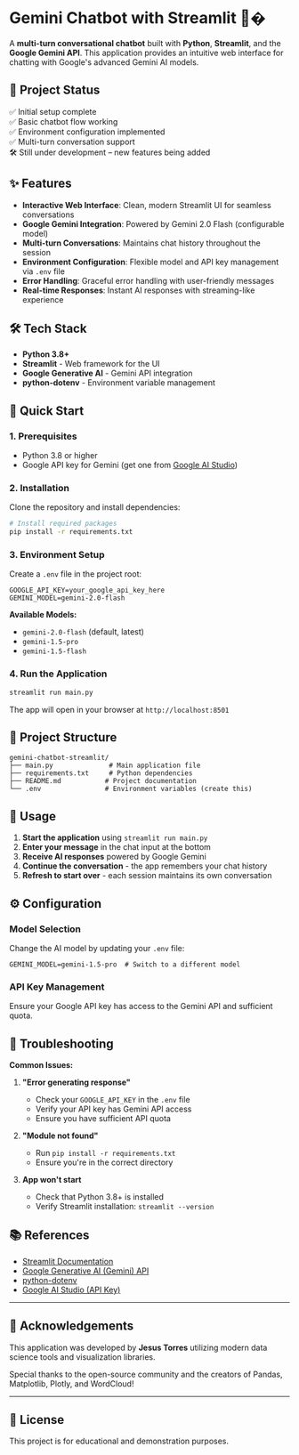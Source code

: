 # Gemini Chatbot with Streamlit 🤖�

A **multi-turn conversational chatbot** built with **Python**, **Streamlit**, and the **Google Gemini API**. This application provides an intuitive web interface for chatting with Google's advanced Gemini AI models.

## 📌 Project Status

✅ Initial setup complete  
✅ Basic chatbot flow working  
✅ Environment configuration implemented  
✅ Multi-turn conversation support  
🛠️ Still under development – new features being added

## ✨ Features

- **Interactive Web Interface**: Clean, modern Streamlit UI for seamless conversations
- **Google Gemini Integration**: Powered by Gemini 2.0 Flash (configurable model)
- **Multi-turn Conversations**: Maintains chat history throughout the session
- **Environment Configuration**: Flexible model and API key management via `.env` file
- **Error Handling**: Graceful error handling with user-friendly messages
- **Real-time Responses**: Instant AI responses with streaming-like experience

## 🛠️ Tech Stack

- **Python 3.8+**
- **Streamlit** - Web framework for the UI
- **Google Generative AI** - Gemini API integration
- **python-dotenv** - Environment variable management

## 🚀 Quick Start

### 1. Prerequisites

- Python 3.8 or higher
- Google API key for Gemini (get one from [Google AI Studio](https://makersuite.google.com/app/apikey))

### 2. Installation

Clone the repository and install dependencies:

```bash
# Install required packages
pip install -r requirements.txt
```

### 3. Environment Setup

Create a `.env` file in the project root:

```env
GOOGLE_API_KEY=your_google_api_key_here
GEMINI_MODEL=gemini-2.0-flash
```

**Available Models:**

- `gemini-2.0-flash` (default, latest)
- `gemini-1.5-pro`
- `gemini-1.5-flash`

### 4. Run the Application

```bash
streamlit run main.py
```

The app will open in your browser at `http://localhost:8501`

## 📁 Project Structure

```
gemini-chatbot-streamlit/
├── main.py              # Main application file
├── requirements.txt     # Python dependencies
├── README.md           # Project documentation
└── .env                # Environment variables (create this)
```

## 🎯 Usage

1. **Start the application** using `streamlit run main.py`
2. **Enter your message** in the chat input at the bottom
3. **Receive AI responses** powered by Google Gemini
4. **Continue the conversation** - the app remembers your chat history
5. **Refresh to start over** - each session maintains its own conversation

## ⚙️ Configuration

### Model Selection

Change the AI model by updating your `.env` file:

```env
GEMINI_MODEL=gemini-1.5-pro  # Switch to a different model
```

### API Key Management

Ensure your Google API key has access to the Gemini API and sufficient quota.

## 🐛 Troubleshooting

**Common Issues:**

1. **"Error generating response"**

   - Check your `GOOGLE_API_KEY` in the `.env` file
   - Verify your API key has Gemini API access
   - Ensure you have sufficient API quota

2. **"Module not found"**

   - Run `pip install -r requirements.txt`
   - Ensure you're in the correct directory

3. **App won't start**
   - Check that Python 3.8+ is installed
   - Verify Streamlit installation: `streamlit --version`

## 📚 References

- [Streamlit Documentation](https://docs.streamlit.io/)
- [Google Generative AI (Gemini) API](https://ai.google.dev/)
- [python-dotenv](https://saurabh-kumar.com/python-dotenv/)
- [Google AI Studio (API Key)](https://makersuite.google.com/app/apikey)

---

## 🙏 Acknowledgements

This application was developed by **Jesus Torres** utilizing modern data science tools and visualization libraries.

Special thanks to the open-source community and the creators of Pandas, Matplotlib, Plotly, and WordCloud!

---

## 📝 License

This project is for educational and demonstration purposes.
